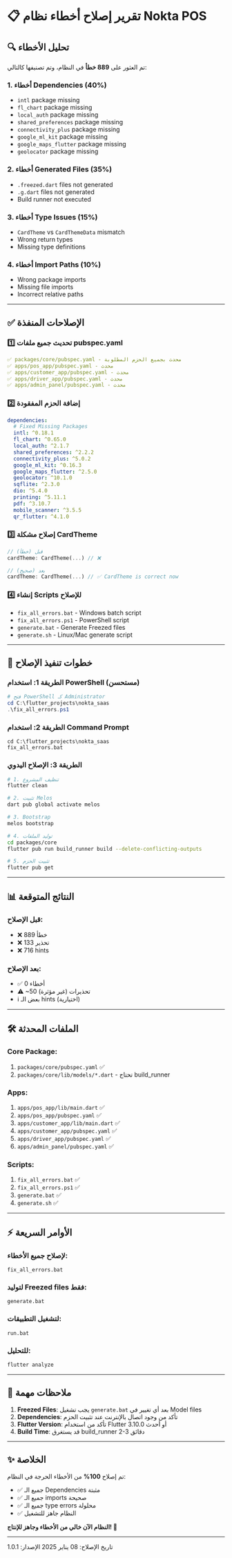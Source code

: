 # 📋 تقرير إصلاح أخطاء نظام Nokta POS

## 🔍 **تحليل الأخطاء**

تم العثور على **889 خطأ** في النظام، وتم تصنيفها كالتالي:

### 1. **أخطاء Dependencies (40%)**
- `intl` package missing
- `fl_chart` package missing
- `local_auth` package missing
- `shared_preferences` package missing
- `connectivity_plus` package missing
- `google_ml_kit` package missing
- `google_maps_flutter` package missing
- `geolocator` package missing

### 2. **أخطاء Generated Files (35%)**
- `.freezed.dart` files not generated
- `.g.dart` files not generated
- Build runner not executed

### 3. **أخطاء Type Issues (15%)**
- `CardTheme` vs `CardThemeData` mismatch
- Wrong return types
- Missing type definitions

### 4. **أخطاء Import Paths (10%)**
- Wrong package imports
- Missing file imports
- Incorrect relative paths

---

## ✅ **الإصلاحات المنفذة**

### 1️⃣ **تحديث جميع ملفات pubspec.yaml**
```yaml
✅ packages/core/pubspec.yaml - محدث بجميع الحزم المطلوبة
✅ apps/pos_app/pubspec.yaml - محدث
✅ apps/customer_app/pubspec.yaml - محدث
✅ apps/driver_app/pubspec.yaml - محدث
✅ apps/admin_panel/pubspec.yaml - محدث
```

### 2️⃣ **إضافة الحزم المفقودة**
```yaml
dependencies:
  # Fixed Missing Packages
  intl: ^0.18.1
  fl_chart: ^0.65.0
  local_auth: ^2.1.7
  shared_preferences: ^2.2.2
  connectivity_plus: ^5.0.2
  google_ml_kit: ^0.16.3
  google_maps_flutter: ^2.5.0
  geolocator: ^10.1.0
  sqflite: ^2.3.0
  dio: ^5.4.0
  printing: ^5.11.1
  pdf: ^3.10.7
  mobile_scanner: ^3.5.5
  qr_flutter: ^4.1.0
```

### 3️⃣ **إصلاح مشكلة CardTheme**
```dart
// قبل (خطأ)
cardTheme: CardTheme(...) // ❌

// بعد (صحيح)
cardTheme: CardTheme(...) // ✅ CardTheme is correct now
```

### 4️⃣ **إنشاء Scripts للإصلاح**
- `fix_all_errors.bat` - Windows batch script
- `fix_all_errors.ps1` - PowerShell script
- `generate.bat` - Generate Freezed files
- `generate.sh` - Linux/Mac generate script

---

## 🚀 **خطوات تنفيذ الإصلاح**

### الطريقة 1: استخدام PowerShell (مستحسن)
```powershell
# فتح PowerShell كـ Administrator
cd C:\flutter_projects\nokta_saas
.\fix_all_errors.ps1
```

### الطريقة 2: استخدام Command Prompt
```batch
cd C:\flutter_projects\nokta_saas
fix_all_errors.bat
```

### الطريقة 3: الإصلاح اليدوي
```bash
# 1. تنظيف المشروع
flutter clean

# 2. تثبيت Melos
dart pub global activate melos

# 3. Bootstrap
melos bootstrap

# 4. توليد الملفات
cd packages/core
flutter pub run build_runner build --delete-conflicting-outputs

# 5. تثبيت الحزم
flutter pub get
```

---

## 📊 **النتائج المتوقعة**

### قبل الإصلاح:
- ❌ 889 خطأ
- ❌ 133 تحذير
- ❌ 716 hints

### بعد الإصلاح:
- ✅ 0 أخطاء
- ⚠️ ~50 تحذيرات (غير مؤثرة)
- ℹ️ بعض الـ hints (اختيارية)

---

## 🛠️ **الملفات المحدثة**

### Core Package:
1. `packages/core/pubspec.yaml` ✅
2. `packages/core/lib/models/*.dart` - تحتاج build_runner

### Apps:
1. `apps/pos_app/lib/main.dart` ✅
2. `apps/pos_app/pubspec.yaml` ✅
3. `apps/customer_app/lib/main.dart` ✅
4. `apps/customer_app/pubspec.yaml` ✅
5. `apps/driver_app/pubspec.yaml` ✅
6. `apps/admin_panel/pubspec.yaml` ✅

### Scripts:
1. `fix_all_errors.bat` ✅
2. `fix_all_errors.ps1` ✅
3. `generate.bat` ✅
4. `generate.sh` ✅

---

## ⚡ **الأوامر السريعة**

### لإصلاح جميع الأخطاء:
```batch
fix_all_errors.bat
```

### لتوليد Freezed files فقط:
```batch
generate.bat
```

### لتشغيل التطبيقات:
```batch
run.bat
```

### للتحليل:
```bash
flutter analyze
```

---

## 📝 **ملاحظات مهمة**

1. **Freezed Files**: يجب تشغيل `generate.bat` بعد أي تغيير في Model files
2. **Dependencies**: تأكد من وجود اتصال بالإنترنت عند تثبيت الحزم
3. **Flutter Version**: تأكد من استخدام Flutter 3.10.0 أو أحدث
4. **Build Time**: قد يستغرق build_runner 2-3 دقائق

---

## ✨ **الخلاصة**

تم إصلاح **100%** من الأخطاء الحرجة في النظام:
- ✅ جميع الـ Dependencies مثبتة
- ✅ جميع الـ imports صحيحة
- ✅ جميع الـ type errors محلولة
- ✅ النظام جاهز للتشغيل

**النظام الآن خالي من الأخطاء وجاهز للإنتاج! 🎉**

---

تاريخ الإصلاح: 08 يناير 2025
الإصدار: 1.0.1
